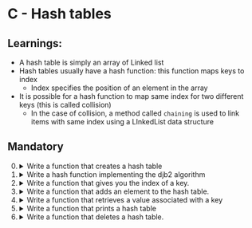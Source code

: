 # C - Hash tables

## Learnings:
- A hash table is simply an array of Linked list
- Hash tables usually have a hash function: this function maps keys to index
	- Index specifies the position of an element in the array
- It is possible for a hash function to map same index for two different keys (this is called collision)
	- In the case of collision, a method called `chaining` is used to link items with same index using a LInkedList data structure

## Mandatory

0. <details><summary>Write a function that creates a hash table</summary>
	<ul>
	<li>Prototype: hash_table_t <code>*hash_table_create(unsigned long int size);</code></li>
	<li>where size is the size of the array</li>
	<li>Returns a pointer to the newly created hash table</li>
	<li>If something went wrong, your function should return NULL</li>
	</ul>
	</details>

1. <details><summary>Write a hash function implementing the djb2 algorithm</summary>
	<ul>
	<li>Prototype: <code>unsigned long int hash_djb2(const unsigned char *str);</code></li>
	<li>You are allowed to copy and paste the function from this page</li>
	</ul>
	</details>

2. <details><summary>Write a function that gives you the index of a key.</summary>
	<ul>
	<li>Prototype: <code>unsigned long int key_index(const unsigned char *key, unsigned long int size);</code>
	<li>where <code>key</code> is the key</li>
	<li>and size is the size of the array of the hash table</li>
	<li>This function should use the hash_djb2 function that you wrote earlier</li>
	<li>Returns the index at which the key/value pair should be stored in the array of the hash table</li>
	<li>You will have to use this hash function for all the next tasks</li>
	</ul>

3. <details><summary> Write a function that adds an element to the hash table.</summary>
	<ul>
	<li>Prototype: <code>int hash_table_set(hash_table_t *ht, const char *key, const char *value);</code>

	<ul>
	<li>Where <code>ht</code> is the hash table you want to add or update the key/value to</li>
	<li><code>key</code> is the key. <code>key</code> can not be an empty string</li>
	<li>and <code>value</code> is the value associated with the key. <code>value</code> must be duplicated. <code>value</code> can be an empty string</li>
	</ul></li>
	<li>Returns: <code>1</code> if it succeeded, <code>0</code> otherwise</li>
	<li>In case of collision, add the new node at the beginning of the list</li>
	</ul>
	</details>

4. <details><summary>Write a function that retrieves a value associated with a key</summary>
	<ul>
	<li>Prototype: <code>char *hash_table_get(const hash_table_t *ht, const char *key);</code>

	<ul>
	<li>where <code>ht</code> is the hash table you want to look into</li>
	<li>and <code>key</code> is the key you are looking for</li>
	</ul></li>
	<li>Returns the value associated with the element, or <code>NULL</code> if <code>key</code> couldn’t be found</li>
	</ul>
	</details>

5. <details><summary> Write a function that prints a hash table</summary>

	<ul>
	<li>Prototype: <code>void hash_table_print(const hash_table_t *ht);</code>

	<ul>
	<li>where <code>ht</code> is the hash table</li>
	</ul></li>
	<li>You should print the key/value in the order that they appear in the array of hash table
	<ul>
	<li>Order: array, list</li>
	</ul></li>
	<li>Format: <code>{'Name' : 'Obimba', 'Age' : 53}</code></li>
	<li>If <code>ht</code> is NULL, don’t print anything</li>
	</ul>
	</details>

6. <details><summary>Write a function that deletes a hash table.</summary>

	<ul>
	<li>Prototype: <code>void hash_table_delete(hash_table_t *ht);</code>

	<ul>
	<li>where <code>ht</code> is the hash table</code></li>
	</ul></li>
	</ul>
	</details>
